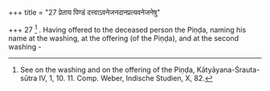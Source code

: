 +++
title = "27 प्रेताय पिण्डं दत्त्वाऽवनेजनदानप्रत्यवनेजनेषु"

+++
27 [^9] . Having offered to the deceased person the Piṇḍa, naming his name at the washing, at the offering (of the Piṇḍa), and at the second washing - 


[^9]:  See on the washing and on the offering of the Piṇḍa, Kātyāyana-Śrauta-sūtra IV, 1, 10. 11. Comp. Weber, Indische Studien, X, 82.

